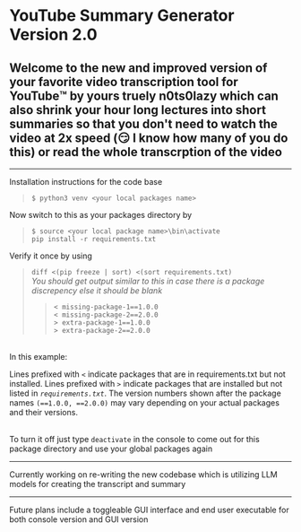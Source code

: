 # YouTube Summary Generator Version 2.0

## Welcome to the new and improved version of your favorite video transcription tool for YouTube™️ by yours truely n0ts0lazy which can also shrink your hour long lectures into short summaries so that you don't need to watch the video at 2x speed (😏 I know how many of you do this) or read the whole transcrption of the video

---

Installation instructions for the code base
>`$ python3 venv <your local packages name>`

Now switch to this as your packages directory by
> `$ source <your local package name>\bin\activate`<br>
> `pip install -r requirements.txt`
 
Verify it once by using
>`diff <(pip freeze | sort) <(sort requirements.txt)`
<br>*You should get output similar to this in case there is a package discrepency else it should be blank*
>>`< missing-package-1==1.0.0`
<br>`< missing-package-2==2.0.0`
<br>`> extra-package-1==1.0.0`
<br>`> extra-package-2==2.0.0`

<br>In this example:

Lines prefixed with `<` indicate packages that are in requirements.txt but not installed.
Lines prefixed with `>` indicate packages that are installed but not listed in *`requirements.txt`*.
The version numbers shown after the package names `(==1.0.0, ==2.0.0)` may vary depending on your actual packages and their versions.

<br> To turn it off just type `deactivate` in the console to come out for this package directory and use your global packages again

---

Currently working on re-writing the new codebase which is utilizing LLM models for creating the transcript and summary

---
Future plans include a toggleable GUI interface and end user executable for both console version and GUI version
